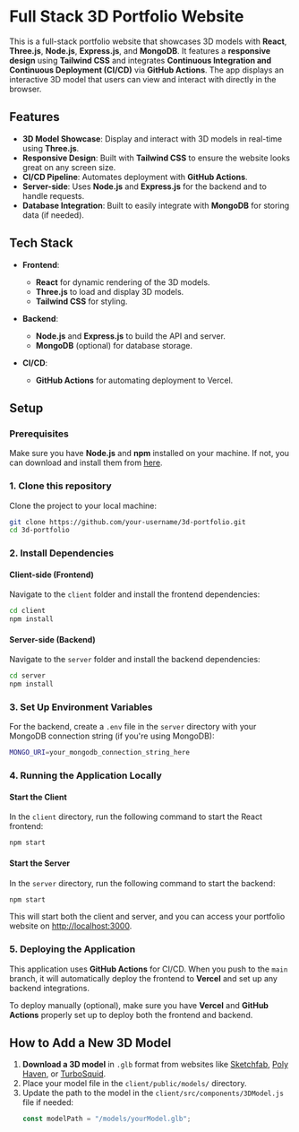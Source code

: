 
# Full Stack 3D Portfolio Website

This is a full-stack portfolio website that showcases 3D models with **React**, **Three.js**, **Node.js**, **Express.js**, and **MongoDB**. It features a **responsive design** using **Tailwind CSS** and integrates **Continuous Integration and Continuous Deployment (CI/CD)** via **GitHub Actions**. The app displays an interactive 3D model that users can view and interact with directly in the browser.

## Features

- **3D Model Showcase**: Display and interact with 3D models in real-time using **Three.js**.
- **Responsive Design**: Built with **Tailwind CSS** to ensure the website looks great on any screen size.
- **CI/CD Pipeline**: Automates deployment with **GitHub Actions**.
- **Server-side**: Uses **Node.js** and **Express.js** for the backend and to handle requests.
- **Database Integration**: Built to easily integrate with **MongoDB** for storing data (if needed).

## Tech Stack

- **Frontend**:
  - **React** for dynamic rendering of the 3D models.
  - **Three.js** to load and display 3D models.
  - **Tailwind CSS** for styling.
  
- **Backend**:
  - **Node.js** and **Express.js** to build the API and server.
  - **MongoDB** (optional) for database storage.

- **CI/CD**:
  - **GitHub Actions** for automating deployment to Vercel.

## Setup

### Prerequisites
Make sure you have **Node.js** and **npm** installed on your machine. If not, you can download and install them from [here](https://nodejs.org/).

### 1. Clone this repository
Clone the project to your local machine:
```bash
git clone https://github.com/your-username/3d-portfolio.git
cd 3d-portfolio
```

### 2. Install Dependencies

#### Client-side (Frontend)
Navigate to the `client` folder and install the frontend dependencies:
```bash
cd client
npm install
```

#### Server-side (Backend)
Navigate to the `server` folder and install the backend dependencies:
```bash
cd server
npm install
```

### 3. Set Up Environment Variables
For the backend, create a `.env` file in the `server` directory with your MongoDB connection string (if you're using MongoDB):

```bash
MONGO_URI=your_mongodb_connection_string_here
```

### 4. Running the Application Locally

#### Start the Client
In the `client` directory, run the following command to start the React frontend:
```bash
npm start
```

#### Start the Server
In the `server` directory, run the following command to start the backend:
```bash
npm start
```

This will start both the client and server, and you can access your portfolio website on [http://localhost:3000](http://localhost:3000).

### 5. Deploying the Application
This application uses **GitHub Actions** for CI/CD. When you push to the `main` branch, it will automatically deploy the frontend to **Vercel** and set up any backend integrations.

To deploy manually (optional), make sure you have **Vercel** and **GitHub Actions** properly set up to deploy both the frontend and backend.

## How to Add a New 3D Model

1. **Download a 3D model** in `.glb` format from websites like [Sketchfab](https://sketchfab.com/tags/free), [Poly Haven](https://polyhaven.com/), or [TurboSquid](https://www.turbosquid.com/).
2. Place your model file in the `client/public/models/` directory.
3. Update the path to the model in the `client/src/components/3DModel.js` file if needed:
   ```javascript
   const modelPath = "/models/yourModel.glb";
   ```

